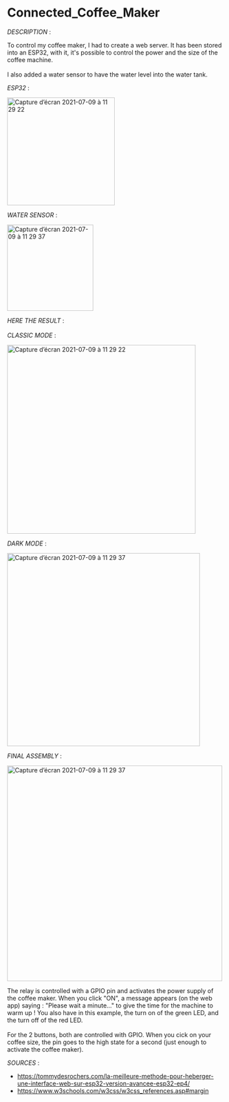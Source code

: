# Connected_Coffee_Maker

_DESCRIPTION_ : 

To control my coffee maker, I had to create a web server. It has been stored into an ESP32, with it, it's possible to control the power and the size of the coffee machine. <br><br>
I also added a water sensor to have the water level into the water tank. 

_ESP32_ : 

<img width="250" alt="Capture d’écran 2021-07-09 à 11 29 22" src="https://user-images.githubusercontent.com/54947603/125057311-5ed45280-e0a9-11eb-96a8-4f94c4db7838.png">

_WATER SENSOR_ :

<img width="200" alt="Capture d’écran 2021-07-09 à 11 29 37" src="https://user-images.githubusercontent.com/54947603/125055713-cbe6e880-e0a7-11eb-8ca7-cff19969be24.png">

_HERE THE RESULT_ : <br><br>
_CLASSIC MODE_ :

<img width="438" alt="Capture d’écran 2021-07-09 à 11 29 22" src="https://user-images.githubusercontent.com/54947603/125057017-15840300-e0a9-11eb-9b96-c053dc202b68.png">


_DARK MODE_ :

<img width="448" alt="Capture d’écran 2021-07-09 à 11 29 37" src="https://user-images.githubusercontent.com/54947603/125057031-1a48b700-e0a9-11eb-8252-964dd0e34e9b.png">


_FINAL ASSEMBLY_ :

<img width="500" alt="Capture d’écran 2021-07-09 à 11 29 37" src="https://user-images.githubusercontent.com/54947603/125058730-db1b6580-e0aa-11eb-82f5-0ca763584735.png">

The relay is controlled with a GPIO pin and activates the power supply of the coffee maker. When you click "ON", a message appears (on the web app) saying : "Please wait a minute..." to give the time for the machine to warm up ! You also have in this example, the turn on of the green LED, and the turn off of the red LED. <br><br>
For the 2 buttons, both are controlled with GPIO. When you cick on your coffee size, the pin goes to the high state for a second (just enough to activate the coffee maker).
<br>

_SOURCES_ : 
  - https://tommydesrochers.com/la-meilleure-methode-pour-heberger-une-interface-web-sur-esp32-version-avancee-esp32-ep4/
  - https://www.w3schools.com/w3css/w3css_references.asp#margin
